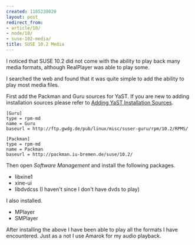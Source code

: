 ```yaml
---
created: 1185238020
layout: post
redirect_from:
- article/10/
- node/10/
- suse-102-media/
title: SUSE 10.2 Media
---
```

I noticed that SUSE 10.2 did not come with the ability to play back many media formats, although RealPlayer was able to play some.

I searched the web and found that it was quite simple to add the ability to play most media files.

First add the Packman and Guru sources for YaST. If you are new to adding installation sources please refer to <a href="/adding-yast-installtion-sources">Adding YaST Installation Sources</a>.

```
[Guru]
type = rpm-md
name = Guru
baseurl = http://ftp.gwdg.de/pub/linux/misc/suser-guru/rpm/10.2/RPMS/
```

```
[Packman]
type = rpm-md
name = Packman
baseurl = http://packman.iu-bremen.de/suse/10.2/
```

Then open <i>Software Management</i> and install the following packages.

<ul>
<li>libxine1</li>
<li>xine-ui</li>
<li>libdvdcss (I haven't since I don't have dvds to play)</li>
</ul>

I also installed.

<ul>
<li>MPlayer</li>
<li>SMPlayer</li>
</ul>

After installing the above I have been able to play all the formats I have encountered. Just as a not I use Amarok for my audio playback.
